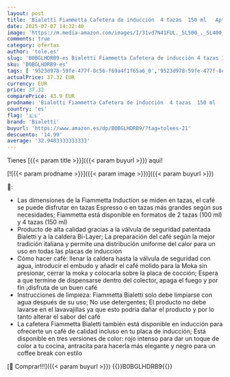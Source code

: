 ```yaml
---
layout: post
title: 'Bialetti Fiammetta Cafetera de inducción  4 tazas  150 ml   Apto para todos los fuegos  Diseño elegante  Rojo'
date: 2025-07-07 14:32:40
image: 'https://m.media-amazon.com/images/I/31vd7N41FUL._SL500_._SL400_.jpg'
comments: true
category: ofertas
author: 'tole.es'
slug: 'B0BGLHDRB9-es Bialetti Fiammetta Cafetera de inducción 4 tazas 150 ml...'
sku: 'B0BGLHDRB9-es'
tags: [ '9523d978-59fe-477f-8c56-f69a4f1f65a6_0','9523d978-59fe-477f-8c56-f69a4f1f65a6_2001','9523d978-59fe-477f-8c56-f69a4f1f65a6_2601','9523d978-59fe-477f-8c56-f69a4f1f65a6_3301','9523d978-59fe-477f-8c56-f69a4f1f65a6_3501','9523d978-59fe-477f-8c56-f69a4f1f65a6_5601','9523d978-59fe-477f-8c56-f69a4f1f65a6_6201','9523d978-59fe-477f-8c56-f69a4f1f65a6_6801','9523d978-59fe-477f-8c56-f69a4f1f65a6_701','9523d978-59fe-477f-8c56-f69a4f1f65a6_9101','Arborist Merchandising Root','CML-Kitchen','Cafeteras italianas','Cocina y cena','Hogar','Hogar y cocina','Hogar y muebles Made in Italy','Kitchen All','Los favoritos de nuestros clientes Social: Hogar y cocina','Los favoritos de nuestros clientes Social: Hogar y cocina líneas duras','Los favoritos de nuestros clientes: Hogar y cocina','Major Appliances','New Arrivals Social: Home and Kitchen','Self Service','Special Features Stores','Top Brands Kitchen Appliances','Top Brands Kitchen Selection','Utensilios para café y té','bialetti','cafetera','top brands_home_and_kitchen','🇪🇸', ]
actualPrice: 37.32 EUR
currency: EUR
price: 37.32
comparePrice: 43.9 EUR
prodname: 'Bialetti Fiammetta Cafetera de inducción  4 tazas  150 ml   Apto para todos los fuegos  Diseño elegante  Rojo'
country: 'es'
flag: '🇪🇸'
brand: 'Bialetti'
buyurl: 'https://www.amazon.es/dp/B0BGLHDRB9/?tag=tolees-21'
descuento: '14.99'
average: '32.9483333333333'
---
```


Tienes [{{< param title >}}]({{< param buyurl >}}) aqui!

[![{{< param prodname >}}]({{< param image >}})]({{< param buyurl >}})

🔎:

- Las dimensiones de la Fiammetta Induction se miden en tazas, el café se puede disfrutar en tazas Espresso o en tazas más grandes según sus necesidades; Fiammetta está disponible en formatos de 2 tazas (100 ml) y 4 tazas (150 ml)
- Producto de alta calidad gracias a la válvula de seguridad patentada Bialetti y a la caldera Bi-Layer; La preparación del café según la mejor tradición italiana y permite una distribución uniforme del calor para un uso en todas las placas de inducción
- Cómo hacer café: llenar la caldera hasta la válvula de seguridad con agua, introducir el embudo y añadir el café molido para la Moka sin presionar, cerrar la moka y colocarla sobre la placa de cocción; Espera a que termine de dispensarse dentro del colector, apaga el fuego y por fin ¡disfruta de un buen café
- Instrucciones de limpieza: Fiammetta Bialetti solo debe limpiarse con agua después de su uso; No use detergentes; El producto no debe lavarse en el lavavajillas ya que esto podría dañar el producto y por lo tanto alterar el sabor del café
- La cafetera Fiammetta Bialetti también está disponible en inducción para ofrecerte un café de calidad incluso en tu placa de inducción; Está disponible en tres versiones de color: rojo intenso para dar un toque de color a tu cocina, antracita para hacerla más elegante y negro para un coffee break con estilo

[🛒 Comprar!!!]({{< param buyurl >}})
{{<world>}}B0BGLHDRB9{{</world>}}
